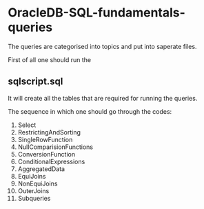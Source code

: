 # OracleDB-SQL-fundamentals-queries

The queries are categorised into topics and  put into saperate files.

First of all one should run the 
## sqlscript.sql

It will create all the tables that are required for running the queries.

The sequence in which one should go through the codes:
1. Select
2. RestrictingAndSorting
3. SingleRowFunction
4. NullComparisionFunctions
5. ConversionFunction
6. ConditionalExpressions
7. AggregatedData
8. EquiJoins
9. NonEquiJoins
10. OuterJoins
11. Subqueries
